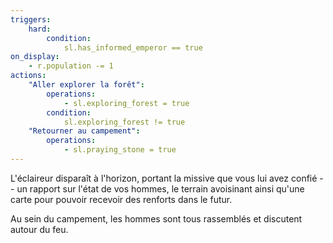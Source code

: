 ```yaml
---
triggers:
    hard:
        condition:
            sl.has_informed_emperor == true
on_display:
    - r.population -= 1
actions:
    "Aller explorer la forêt":
        operations:
            - sl.exploring_forest = true
        condition:
            sl.exploring_forest != true
    "Retourner au campement":
        operations:
            - sl.praying_stone = true
---
```


L'éclaireur disparaît à l'horizon, portant la missive que vous lui avez confié -- un rapport sur l'état de vos hommes, le terrain avoisinant ainsi qu'une carte pour pouvoir recevoir des renforts dans le futur.

Au sein du campement, les hommes sont tous rassemblés et discutent autour du feu.
